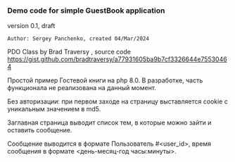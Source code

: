 ### Demo code for simple GuestBook application
version 0.1, draft 

```
Author: Sergey Panchenko, created 04/Mar/2024
```

PDO Class by Brad Traversy , source code https://gist.github.com/bradtraversy/a77931605ba9b7cf3326644e75530464

Простой пример Гостевой книги на php 8.0.
В разработке, часть функционала не реализована на данный момент.

Без авторизации: при первом заходе на страницу выставляется cookie с уникальным значением в md5.

Заглавная страница выводит список тем, в которые можно зайти и оставить сообщение.

Сообщение выводится в формате Пользователь #<user_id>, время сообщения в формате <день-месяц-год часы:минуты>.
